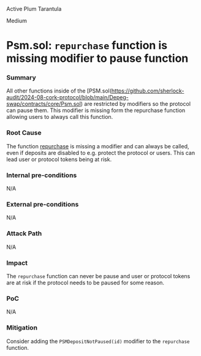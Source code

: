 Active Plum Tarantula

Medium

# Psm.sol: `repurchase` function is missing modifier to pause function

### Summary

All other functions inside of the [PSM.sol(https://github.com/sherlock-audit/2024-08-cork-protocol/blob/main/Depeg-swap/contracts/core/Psm.sol) are restricted by modifiers so the protocol can pause them. This modifier is missing form the repurchase function allowing users to always call this function.

### Root Cause

The function [repurchase](https://github.com/sherlock-audit/2024-08-cork-protocol/blob/main/Depeg-swap/contracts/core/Psm.sol#L34-L40) is missing a modifier and can always be called, even if deposits are disabled to e.g. protect the protocol or users. This can lead user or protocol tokens being at risk.

### Internal pre-conditions

N/A

### External pre-conditions

N/A

### Attack Path

N/A

### Impact

The `repurchase` function can never be pause and user or protocol tokens are at risk if the protocol needs to be paused for some reason.

### PoC

N/A

### Mitigation

Consider adding the `PSMDepositNotPaused(id)` modifier to the `repurchase` function.